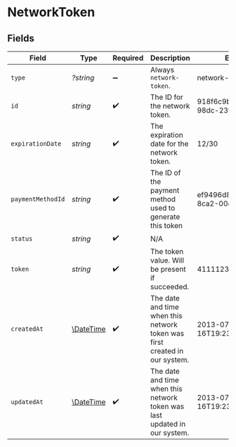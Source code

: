 # NetworkToken


## Fields

| Field                                                                      | Type                                                                       | Required                                                                   | Description                                                                | Example                                                                    |
| -------------------------------------------------------------------------- | -------------------------------------------------------------------------- | -------------------------------------------------------------------------- | -------------------------------------------------------------------------- | -------------------------------------------------------------------------- |
| `type`                                                                     | *?string*                                                                  | :heavy_minus_sign:                                                         | Always `network-token`.                                                    | network-token                                                              |
| `id`                                                                       | *string*                                                                   | :heavy_check_mark:                                                         | The ID for the network token.                                              | 918f6c9b-5d11-4897-98dc-23fda6fe0055                                       |
| `expirationDate`                                                           | *string*                                                                   | :heavy_check_mark:                                                         | The expiration date for the network token.                                 | 12/30                                                                      |
| `paymentMethodId`                                                          | *string*                                                                   | :heavy_check_mark:                                                         | The ID of the payment method used to generate this token                   | ef9496d8-53a5-4aad-8ca2-00eb68334389                                       |
| `status`                                                                   | *string*                                                                   | :heavy_check_mark:                                                         | N/A                                                                        |                                                                            |
| `token`                                                                    | *string*                                                                   | :heavy_check_mark:                                                         | The token value. Will be present if succeeded.                             | 4111123456789012                                                           |
| `createdAt`                                                                | [\DateTime](https://www.php.net/manual/en/class.datetime.php)              | :heavy_check_mark:                                                         | The date and time when this network token was first created in our system. | 2013-07-16T19:23:00.000+00:00                                              |
| `updatedAt`                                                                | [\DateTime](https://www.php.net/manual/en/class.datetime.php)              | :heavy_check_mark:                                                         | The date and time when this network token was last updated in our system.  | 2013-07-16T19:23:00.000+00:00                                              |